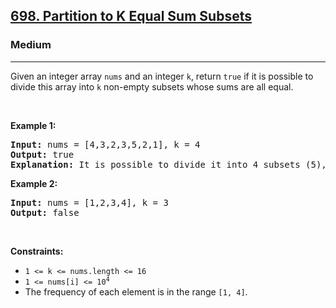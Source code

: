 <h2><a href="https://leetcode.com/problems/partition-to-k-equal-sum-subsets/">698. Partition to K Equal Sum Subsets</a></h2><h3>Medium</h3><hr><div style="user-select: auto;"><p style="user-select: auto;">Given an integer array <code style="user-select: auto;">nums</code> and an integer <code style="user-select: auto;">k</code>, return <code style="user-select: auto;">true</code> if it is possible to divide this array into <code style="user-select: auto;">k</code> non-empty subsets whose sums are all equal.</p>

<p style="user-select: auto;">&nbsp;</p>
<p style="user-select: auto;"><strong class="example" style="user-select: auto;">Example 1:</strong></p>

<pre style="user-select: auto;"><strong style="user-select: auto;">Input:</strong> nums = [4,3,2,3,5,2,1], k = 4
<strong style="user-select: auto;">Output:</strong> true
<strong style="user-select: auto;">Explanation:</strong> It is possible to divide it into 4 subsets (5), (1, 4), (2,3), (2,3) with equal sums.
</pre>

<p style="user-select: auto;"><strong class="example" style="user-select: auto;">Example 2:</strong></p>

<pre style="user-select: auto;"><strong style="user-select: auto;">Input:</strong> nums = [1,2,3,4], k = 3
<strong style="user-select: auto;">Output:</strong> false
</pre>

<p style="user-select: auto;">&nbsp;</p>
<p style="user-select: auto;"><strong style="user-select: auto;">Constraints:</strong></p>

<ul style="user-select: auto;">
	<li style="user-select: auto;"><code style="user-select: auto;">1 &lt;= k &lt;= nums.length &lt;= 16</code></li>
	<li style="user-select: auto;"><code style="user-select: auto;">1 &lt;= nums[i] &lt;= 10<sup style="user-select: auto;">4</sup></code></li>
	<li style="user-select: auto;">The frequency of each element is in the range <code style="user-select: auto;">[1, 4]</code>.</li>
</ul>
</div>